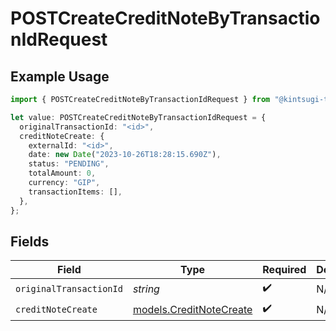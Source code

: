 # POSTCreateCreditNoteByTransactionIdRequest

## Example Usage

```typescript
import { POSTCreateCreditNoteByTransactionIdRequest } from "@kintsugi-tax/tax-platform-sdk/models/operations";

let value: POSTCreateCreditNoteByTransactionIdRequest = {
  originalTransactionId: "<id>",
  creditNoteCreate: {
    externalId: "<id>",
    date: new Date("2023-10-26T18:28:15.690Z"),
    status: "PENDING",
    totalAmount: 0,
    currency: "GIP",
    transactionItems: [],
  },
};
```

## Fields

| Field                                                       | Type                                                        | Required                                                    | Description                                                 |
| ----------------------------------------------------------- | ----------------------------------------------------------- | ----------------------------------------------------------- | ----------------------------------------------------------- |
| `originalTransactionId`                                     | *string*                                                    | :heavy_check_mark:                                          | N/A                                                         |
| `creditNoteCreate`                                          | [models.CreditNoteCreate](../../models/creditnotecreate.md) | :heavy_check_mark:                                          | N/A                                                         |